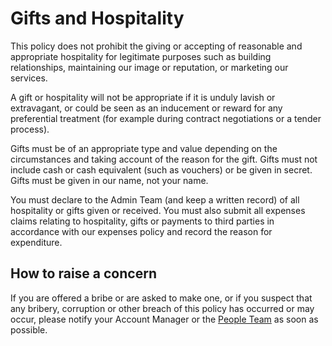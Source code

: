 # Gifts and Hospitality #

This policy does not prohibit the giving or accepting of reasonable and appropriate hospitality for
legitimate purposes such as building relationships, maintaining our image or reputation, or marketing our
services.

A gift or hospitality will not be appropriate if it is unduly lavish or extravagant, or could be seen as an
inducement or reward for any preferential treatment (for example during contract negotiations or a tender
process).

Gifts must be of an appropriate type and value depending on the circumstances and taking account of the
reason for the gift. Gifts must not include cash or cash equivalent (such as vouchers) or be given in
secret. Gifts must be given in our name, not your name.

You must declare to the Admin Team (and keep a written record) of all hospitality or gifts given or
received. You must also submit all expenses claims relating to hospitality, gifts or payments to third
parties in accordance with our expenses policy and record the reason for expenditure.

## How to raise a concern ##

If you are offered a bribe or are asked to make one, or if you suspect that any bribery, corruption or other
breach of this policy has occurred or may occur, please notify your Account Manager or the [People Team](people@infinityworks.com)
as soon as possible.
